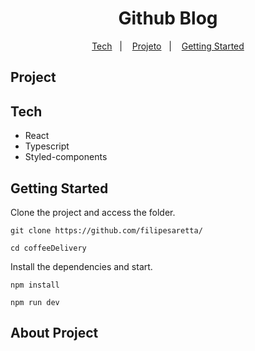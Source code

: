 <h1 align="center">Github Blog</h1>

<p align="center">
  <a href="#tech">Tech</a>&nbsp;&nbsp;&nbsp;|&nbsp;&nbsp;&nbsp;
  <a href="#project">Projeto</a>&nbsp;&nbsp;&nbsp;|&nbsp;&nbsp;&nbsp;
  <a href="#getting-started">Getting Started</a>
</p>

## Project

## Tech

- React
- Typescript
- Styled-components

## Getting Started

Clone the project and access the folder.

```
git clone https://github.com/filipesaretta/

cd coffeeDelivery
```

Install the dependencies and start.

```
npm install

npm run dev
```

## About Project 



